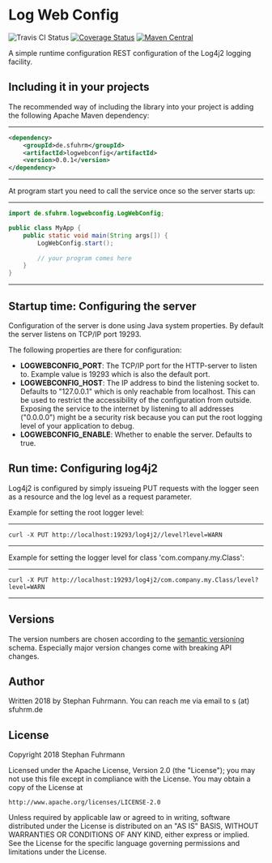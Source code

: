 Log Web Config
===================
![Travis CI Status](https://travis-ci.org/sfuhrm/logwebconfig.svg?branch=master)
[![Coverage Status](https://coveralls.io/repos/github/sfuhrm/logwebconfig/badge.svg)](https://coveralls.io/github/sfuhrm/logwebconfig) 
[![Maven Central](https://maven-badges.herokuapp.com/maven-central/de.sfuhrm/logwebconfig/badge.svg)](https://maven-badges.herokuapp.com/maven-central/de.sfuhrm/logwebconfig) 

A simple runtime configuration REST configuration of the Log4j2 logging facility.

## Including it in your projects

The recommended way of including the library into your project is adding the
following Apache Maven dependency:

---------------------------------------

```xml
<dependency>
    <groupId>de.sfuhrm</groupId>
    <artifactId>logwebconfig</artifactId>
    <version>0.0.1</version>
</dependency>
```

---------------------------------------

At program start you need to call the service once so the
server starts up:

---------------------------------------

```java
import de.sfuhrm.logwebconfig.LogWebConfig;

public class MyApp {
    public static void main(String args[]) {
        LogWebConfig.start();
        
        // your program comes here
    }
}
```

---------------------------------------

## Startup time: Configuring the server

Configuration of the server is done using Java system properties.
By default the server listens on TCP/IP port 19293.

The following properties are there for configuration:

* **LOGWEBCONFIG_PORT**: The TCP/IP port for the HTTP-server to listen to. Example value is 19293 which is also the default port.
* **LOGWEBCONFIG_HOST**: The IP address to bind the listening socket to. Defaults to "127.0.0.1" which is only reachable from localhost.
This can be used to restrict the accessibility of the configuration from outside. Exposing the service to the internet by listening to all addresses ("0.0.0.0")
might be a security risk because you can put the root logging level of your application to debug.
* **LOGWEBCONFIG_ENABLE**: Whether to enable the server. Defaults to true.

## Run time: Configuring log4j2

Log4j2 is configured by simply issueing PUT requests with the logger seen as a
resource and the log level as a request parameter.

Example for setting the root logger level:

---------------------------------------

```
curl -X PUT http://localhost:19293/log4j2//level?level=WARN
```

---------------------------------------

Example for setting the logger level for class 'com.company.my.Class':

---------------------------------------
```
curl -X PUT http://localhost:19293/log4j2/com.company.my.Class/level?level=WARN
```

---------------------------------------

## Versions

The version numbers are chosen according to the
[semantic versioning](https://semver.org/) schema.
Especially major version changes come with breaking API
changes.

## Author

Written 2018 by Stephan Fuhrmann. You can reach me via email to s (at) sfuhrm.de

## License

Copyright 2018 Stephan Fuhrmann

Licensed under the Apache License, Version 2.0 (the "License");
you may not use this file except in compliance with the License.
You may obtain a copy of the License at

    http://www.apache.org/licenses/LICENSE-2.0

Unless required by applicable law or agreed to in writing, software
distributed under the License is distributed on an "AS IS" BASIS,
WITHOUT WARRANTIES OR CONDITIONS OF ANY KIND, either express or implied.
See the License for the specific language governing permissions and
limitations under the License. 
